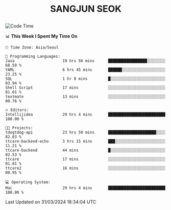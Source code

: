 <h1>
 <p align="center">
   SANGJUN SEOK
 </p>
</h1>

<!--START_SECTION:waka-->
![Code Time](http://img.shields.io/badge/Code%20Time-3%2C430%20hrs%2050%20mins-blue)

📊 **This Week I Spent My Time On** 

```text
🕑︎ Time Zone: Asia/Seoul

💬 Programming Languages: 
Java                     19 hrs 56 mins      █████████████████░░░░░░░░   68.59 % 
YAML                     6 hrs 45 mins       ██████░░░░░░░░░░░░░░░░░░░   23.25 % 
SQL                      1 hr 8 mins         █░░░░░░░░░░░░░░░░░░░░░░░░   03.94 % 
Shell Script             17 mins             ░░░░░░░░░░░░░░░░░░░░░░░░░   01.01 % 
textmate                 13 mins             ░░░░░░░░░░░░░░░░░░░░░░░░░   00.76 % 

🔥 Editors: 
Intellijidea             29 hrs 4 mins       █████████████████████████   100.00 % 

🐱‍💻 Projects: 
tdogtdog-api             23 hrs 50 mins      █████████████████████░░░░   82.03 % 
ttcare-backend-echo      3 hrs 15 mins       ███░░░░░░░░░░░░░░░░░░░░░░   11.21 % 
ttcare-backend           44 mins             █░░░░░░░░░░░░░░░░░░░░░░░░   02.53 % 
ttcare                   17 mins             ░░░░░░░░░░░░░░░░░░░░░░░░░   01.01 % 
ttcare2                  16 mins             ░░░░░░░░░░░░░░░░░░░░░░░░░   00.95 % 

💻 Operating System: 
Mac                      29 hrs 4 mins       █████████████████████████   100.00 % 
```


 Last Updated on 31/03/2024 18:34:04 UTC
<!--END_SECTION:waka-->
